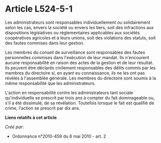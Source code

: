 # Article L524-5-1

Les administrateurs sont responsables individuellement ou solidairement selon les cas, envers la société ou envers les tiers,
soit des infractions aux dispositions législatives ou réglementaires applicables aux sociétés coopératives agricoles et à
leurs unions, soit des violations des statuts, soit des fautes commises dans leur gestion.

Les membres du conseil de surveillance sont responsables des fautes personnelles commises dans l'exécution de leur mandat.
Ils n'encourent aucune responsabilité en raison des actes de la gestion et de leur résultat. Ils peuvent être déclarés
civilement responsables des délits commis par les membres du directoire si, en ayant eu connaissance, ils ne les ont pas
révélés à l'assemblée générale. Les membres du directoire sont soumis à la même responsabilité que les administrateurs.

L'action en responsabilité contre les administrateurs tant sociale qu'individuelle se prescrit par trois ans à compter du
fait dommageable ou, s'il a été dissimulé, de sa révélation. Toutefois lorsque le fait est qualifié de crime, l'action se
prescrit par dix ans.

**Liens relatifs à cet article**

_Créé par_:

  - Ordonnance n°2010-459 du 6 mai 2010 - art. 2
